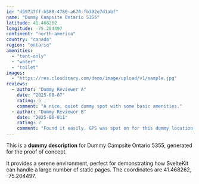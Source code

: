 ```yaml
---
id: "d59737ff-b588-4786-a670-fb392e7d1abf"
name: "Dummy Campsite Ontario 5355"
latitude: 41.468262
longitude: -75.204497
continent: "north-america"
country: "canada"
region: "ontario"
amenities:
  - "tent-only"
  - "water"
  - "toilet"
images:
  - "https://res.cloudinary.com/demo/image/upload/v1/sample.jpg"
reviews:
  - author: "Dummy Reviewer A"
    date: "2025-08-07"
    rating: 5
    comment: "A nice, quiet dummy spot with some basic amenities."
  - author: "Dummy Reviewer B"
    date: "2025-06-011"
    rating: 2
    comment: "Found it easily. GPS was spot on for this dummy location."
---
```


This is a **dummy description** for Dummy Campsite Ontario 5355, generated for the proof of concept.

It provides a serene environment, perfect for demonstrating how SvelteKit can handle a large number of static pages. The coordinates are 41.468262, -75.204497.
